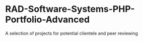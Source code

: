 # RAD-Software-Systems-PHP-Portfolio-Advanced
A selection of projects for potential clientele and peer reviewing
